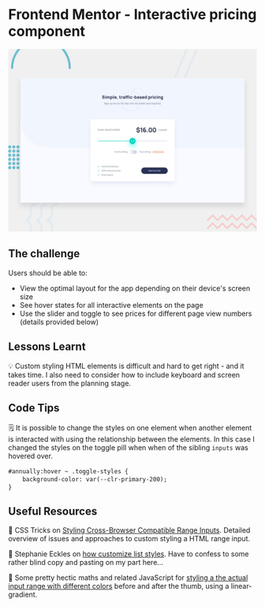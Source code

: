 # Frontend Mentor - Interactive pricing component

![Design preview for the Interactive pricing component coding challenge](./design/desktop-preview.jpg)

## The challenge

Users should be able to:

- View the optimal layout for the app depending on their device's screen size
- See hover states for all interactive elements on the page
- Use the slider and toggle to see prices for different page view numbers (details provided below)

## Lessons Learnt

💡 Custom styling HTML elements is difficult and hard to get right - and it takes time. I also need to consider how to include keyboard and screen reader users from the planning stage.

## Code Tips

🗒 It is possible to change the styles on one element when another element is interacted with using the relationship between the elements. In this case I changed the styles on the toggle pill when when of the sibling `inputs` was hovered over.

```
#annually:hover ~ .toggle-styles {
	background-color: var(--clr-primary-200);
}
```

## Useful Resources

🔗 CSS Tricks on [Styling Cross-Browser Compatible Range Inputs](https://css-tricks.com/styling-cross-browser-compatible-range-inputs-css/). Detailed overview of issues and approaches to custom styling a HTML range input.

🔗 Stephanie Eckles on [how customize list styles](https://moderncss.dev/totally-custom-list-styles/). Have to confess to some rather blind copy and pasting on my part here...

🔗 Some pretty hectic maths and related JavaScript for [styling a the actual input range with different colors](https://jsfiddle.net/fedeghe/smjje829/) before and after the thumb, using a linear-gradient.
